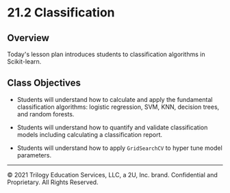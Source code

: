 # 21.2 Classification

## Overview

Today's lesson plan introduces students to classification algorithms in Scikit-learn.

## Class Objectives

* Students will understand how to calculate and apply the fundamental classification algorithms: logistic regression, SVM, KNN, decision trees, and random forests.

* Students will understand how to quantify and validate classification models including calculating a classification report.

* Students will understand how to apply `GridSearchCV` to hyper tune model parameters.

- - -

© 2021 Trilogy Education Services, LLC, a 2U, Inc. brand. Confidential and Proprietary. All Rights Reserved.
